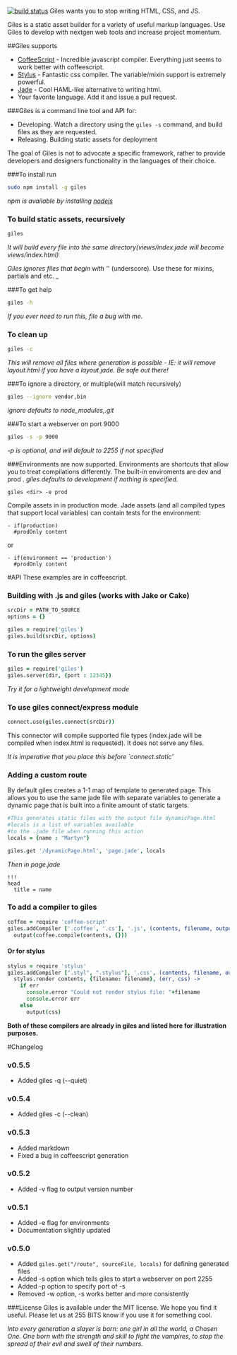 [![build status](https://secure.travis-ci.org/255BITS/giles.png)](http://travis-ci.org/255BITS/giles)
Giles wants you to stop writing HTML, CSS, and JS. 

Giles is a static asset builder for a variety of useful markup languages.  Use Giles to develop with 
nextgen web tools and increase project momentum.

##Giles supports
* [CoffeeScript](http://coffeescript.org/) - Incredible javascript compiler.  Everything just seems to work better with coffeescript. 
* [Stylus](https://github.com/LearnBoost/stylus) - Fantastic css compiler.  The variable/mixin support is extremely powerful.
* [Jade](http://jade-lang.com/) - Cool HAML-like alternative to writing html.
* Your favorite language.  Add it and issue a pull request.

###Giles is a command line tool and API for:
* Developing.  Watch a directory using the `giles -s` command, and build files as they are requested.
* Releasing.  Building static assets for deployment 

The goal of Giles is not to advocate a specific framework, rather to provide developers and designers
functionality in the languages of their choice.

###To install run 

```bash
sudo npm install -g giles
```

_npm is available by installing [nodejs](http://nodejs.org)_

### To build static assets, recursively
```bash
giles
```

_It will build every file into the same directory(views/index.jade will become views/index.html)_

_Giles ignores files that begin with '_' (underscore).  Use these for mixins, partials and etc. _

###To get help 
```bash
giles -h
```

_If you ever need to run this, file a bug with me._

### To clean up
```bash
giles -c
```
_This will remove all files where generation is possible - IE: it will remove layout.html if you have a layout.jade.  Be safe out there!_

<!--
###To watch the current directory, recursively 
    giles -w
_Handles new files too.  It will work even if you re-arrange your whole project._

###To watch a specific directory, recursively 
    giles directory -w
_This compiles to the same directory as the asset._
###To build all assets recursively, outputting to a specific directory 
    giles -o build
-->
###To ignore a directory, or multiple(will match recursively) 
```bash
giles --ignore vendor,bin
```

_ignore defaults to node_modules,.git_

###To start a webserver on port 9000
```bash
giles -s -p 9000
```
_-p is optional, and will default to 2255 if not specified_

###Environments are now supported.
Environments are shortcuts that allow you to treat compilations differently.  The built-in enviroments are dev and prod .
_giles defaults to development if nothing is specified._

```
giles <dir> -e prod
```

Compile assets in <directory> in production mode.
Jade assets (and all compiled types that support local variables) can contain tests for the environment:

```jade
- if(production)
  #prodOnly content
```

or

```jade
- if(environment == 'production')
  #prodOnly content
```

#API
These examples are in coffeescript.

### Building with .js and giles (works with Jake or Cake)

```coffeescript
srcDir = PATH_TO_SOURCE
options = {}

giles = require('giles')
giles.build(srcDir, options)
```

<!--
### To watch with giles 
    srcDir = PATH_TO_SOURCE
    options = {}

    giles = require('giles')
    giles.watch(srcDir, options)
-->

### To run the giles server

```coffeescript
giles = require('giles')
giles.server(dir, {port : 12345})
```

_Try it for a lightweight development mode_

### To use giles connect/express module
```coffeescript
connect.use(giles.connect(srcDir))
```

This connector will compile supported file types (index.jade will be compiled when index.html is requested).  It does not serve any files.

_It is imperative that you place this before `connect.static'_
  
### Adding a custom route
By default giles creates a 1-1 map of template to generated page.  This allows you to use the same jade file with separate variables
to generate a dynamic page that is built into a finite amount of static targets.

```coffeescript
#This generates static files with the output file dynamicPage.html
#locals is a list of variables available
#to the .jade file when running this action
locals = {name : "Martyn"}

giles.get '/dynamicPage.html', 'page.jade', locals
```

_Then in page.jade_
    
```jade
!!!
head
  title = name
```

### To add a compiler to giles
```coffeescript
coffee = require 'coffee-script'
giles.addCompiler ['.coffee', '.cs'], '.js', (contents, filename, output) ->
  output(coffee.compile(contents, {}))
```

#### Or for stylus
```coffeescript
stylus = require 'stylus'
giles.addCompiler [".styl", ".stylus"], '.css', (contents, filename, output) ->
  stylus.render contents, {filename: filename}, (err, css) ->
    if err
      console.error "Could not render stylus file: "+filename
      console.error err
    else
      output(css)
```

**Both of these compilers are already in giles and listed here for illustration purposes.**

#Changelog
### v0.5.5
* Added giles -q (--quiet)

### v0.5.4
* Added giles -c (--clean)

### v0.5.3
* Added markdown
* Fixed a bug in coffeescript generation

### v0.5.2
* Added -v flag to output version number

### v0.5.1
* Added -e flag for environments
* Documentation slightly updated

### v0.5.0
* Added `giles.get("/route", sourceFile, locals)` for defining generated files
* Added -s option which tells giles to start a webserver on port 2255
* Added -p option to specify port of -s
* Removed -w option, -s works better and more consistently

###License
Giles is available under the MIT license.  We hope you find it useful.  Please let us at 255 BITS know if you use it for something cool.

_Into every generation a slayer is born: one girl in all the world, a Chosen One.  One born with the strength and skill
to fight the vampires, to stop the spread of their evil and swell of their numbers._
